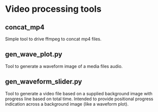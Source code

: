 # Video processing tools

## concat_mp4
Simple tool to drive ffmpeg to concat mp4 files.

## gen_wave_plot.py
Tool to generate a waveform image of a media files audio.

## gen_waveform_slider.py
Tool to generate a video file based on a supplied background image with progress line based on total time.
Intended to provide positional progress indication across a background image (like a waveform plot).

